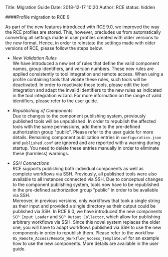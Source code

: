 Title: Migration Guide
Date: 2018-12-17 10:20
Author: RCE
status: hidden

####Profile migration to RCE 9

As part of the new features introduced with RCE 9.0, we improved the way the RCE profiles are stored.
This, however, precludes us from automatically converting all settings made in user profiles created with older versions to the new format.
Hence, in order to reinstate the settings made with older versions of RCE, please follow the steps below.

* *New Validation Rules*   
We have introduced a new set of rules that define the valid component names, group identifiers, and version numbers.
These new rules are applied consistently to tool integration and remote access.
When using a profile containing tools that violate these rules, such tools will be deactivated.
In order to reactivate these tools, please edit the tool integration and adapt the invalid identifiers to the new rules as indicated in the tool integration wizard.
For more information on the range of valid identifiers, please refer to the user guide.

* *Republishing of Components*   
Due to changes to the component publishing system, previously published tools will be unpublished.
In order to republish the affected tools with the same permissions, add them to the pre-defined authorization group "public".
Please refer to the user guide for more details.
Remaining component publication entries in `configuration.json` and `published.conf` are ignored and are reported with a warning during startup.
You need to delete these entries manually in order to eliminate these (harmless) warnings.

* *SSH Connections*   
RCE supports publishing both individual components as well as complete workflows via SSH.
Previously, all published tools were also available to all instances connected via SSH.
Due to conceptual changes to the component publishing system, tools now have to be republished in the pre-defined authorization group "public" in order to be available via SSH.   
Moreover, in previous versions, only workflows that took a single string as their input and provided a single directory as their output could be published via SSH.
In RCE 9.0, we have introduced the new components `SCP Input Loader` and `SCP Output Collector`, which allow for publishing arbitrary workflows via SSH.
Since this novel system replaces the older one, you will have to adapt workflows published via SSH to use the new components in order to republish them.
Please refer to the workflow `05_Remote_Access/Remote_Workflow_Access_Template.wf` for an example how to use the new components.
More details are available in the user guide.